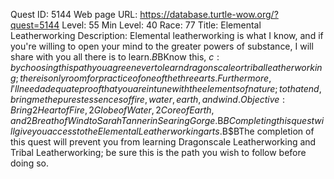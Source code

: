 Quest ID: 5144
Web page URL: https://database.turtle-wow.org/?quest=5144
Level: 55
Min Level: 40
Race: 77
Title: Elemental Leatherworking
Description: Elemental leatherworking is what I know, and if you're willing to open your mind to the greater powers of substance, I will share with you all there is to learn.$B$BKnow this, $c: by choosing this path you agree never to learn dragonscale or tribal leatherworking; there is only room for practice of one of the three arts.Furthermore, I'll need adequate proof that you are in tune with the elements of nature; to that end, bring me the purest essences of fire, water, earth, and wind.
Objective: Bring 2 Heart of Fire, 2 Globe of Water, 2 Core of Earth, and 2 Breath of Wind to Sarah Tanner in Searing Gorge.$B$BCompleting this quest will give you access to the Elemental Leatherworking arts.$B$BThe completion of this quest will prevent you from learning Dragonscale Leatherworking and Tribal Leatherworking; be sure this is the path you wish to follow before doing so.

